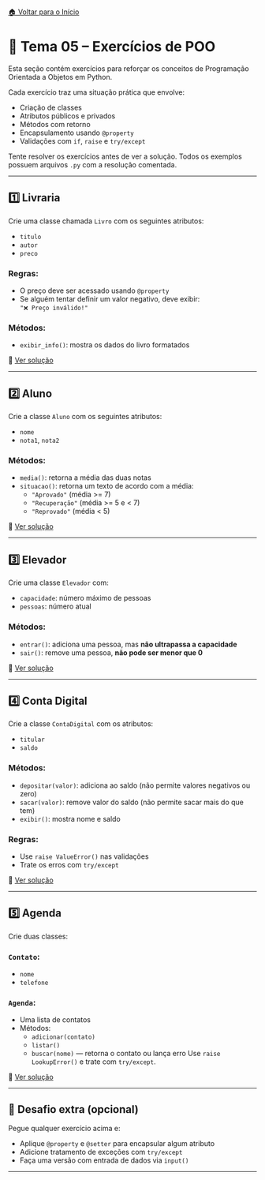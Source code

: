 [🏠 Voltar para o Início](../README.md)
# 📘 Tema 05 – Exercícios de POO

Esta seção contém exercícios para reforçar os conceitos de Programação Orientada a Objetos em Python.

Cada exercício traz uma situação prática que envolve:
- Criação de classes
- Atributos públicos e privados
- Métodos com retorno
- Encapsulamento usando `@property`
- Validações com `if`, `raise` e `try/except`

Tente resolver os exercícios antes de ver a solução. Todos os exemplos possuem arquivos `.py` com a resolução comentada.

---

## 1️⃣ Livraria

Crie uma classe chamada `Livro` com os seguintes atributos:

- `titulo`
- `autor`
- `preco`

### Regras:
- O preço deve ser acessado usando `@property`
- Se alguém tentar definir um valor negativo, deve exibir:  
  `"❌ Preço inválido!"`

### Métodos:
- `exibir_info()`: mostra os dados do livro formatados  

📄 [Ver solução](./livraria.py)

---

## 2️⃣ Aluno

Crie a classe `Aluno` com os seguintes atributos:

- `nome`
- `nota1`, `nota2`

### Métodos:
- `media()`: retorna a média das duas notas
- `situacao()`: retorna um texto de acordo com a média:
  - `"Aprovado"` (média >= 7)
  - `"Recuperação"` (média >= 5 e < 7)
  - `"Reprovado"` (média < 5)

📄 [Ver solução](./aluno.py)

---

## 3️⃣ Elevador

Crie uma classe `Elevador` com:

- `capacidade`: número máximo de pessoas
- `pessoas`: número atual

### Métodos:
- `entrar()`: adiciona uma pessoa, mas **não ultrapassa a capacidade**
- `sair()`: remove uma pessoa, **não pode ser menor que 0**

📄 [Ver solução](./elevador.py)

---

## 4️⃣ Conta Digital

Crie a classe `ContaDigital` com os atributos:

- `titular`
- `saldo`

### Métodos:
- `depositar(valor)`: adiciona ao saldo (não permite valores negativos ou zero)
- `sacar(valor)`: remove valor do saldo (não permite sacar mais do que tem)
- `exibir()`: mostra nome e saldo

### Regras:
- Use `raise ValueError()` nas validações
- Trate os erros com `try/except`

📄 [Ver solução](./conta_digital.py)

---

## 5️⃣ Agenda

Crie duas classes:

### `Contato`:
- `nome`
- `telefone`

### `Agenda`:
- Uma lista de contatos
- Métodos:
  - `adicionar(contato)`
  - `listar()`
  - `buscar(nome)` — retorna o contato ou lança erro
Use `raise LookupError()` e trate com `try/except`.

📄 [Ver solução](./agenda.py)

---

## 🧠 Desafio extra (opcional)

Pegue qualquer exercício acima e:

- Aplique `@property` e `@setter` para encapsular algum atributo
- Adicione tratamento de exceções com `try/except`
- Faça uma versão com entrada de dados via `input()`

---
